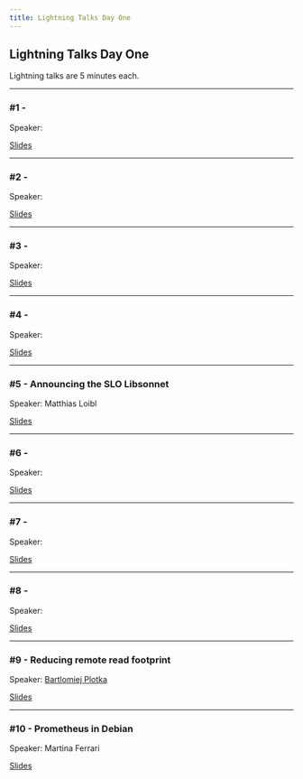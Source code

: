 ```yaml
---
title: Lightning Talks Day One
---
```


## Lightning Talks Day One

Lightning talks are 5 minutes each.

---

### #1 - 

Speaker: 

[Slides](/2019-munich/slides/)

---

### #2 - 

Speaker: 

[Slides](/2019-munich/slides/)

---

### #3 - 

Speaker: 

[Slides](/2019-munich/slides/)

---

### #4 - 

Speaker: 

[Slides](/2019-munich/slides/)

---

### #5 - Announcing the SLO Libsonnet

Speaker: Matthias Loibl

[Slides](/2019-munich/slides/lt1-05_slo-libsonnet.pdf)

---

### #6 - 

Speaker: 

[Slides](/2019-munich/slides/)

---

### #7 - 

Speaker: 

[Slides](/2019-munich/slides/)

---

### #8 - 

Speaker: 

[Slides](/2019-munich/slides/)

---

### #9 - Reducing remote read footprint

Speaker: [Bartlomiej Plotka](/2019-munich/speakers/bartlomiej-plotka/)

[Slides](/2019-munich/slides/lt1-09_reducing-remote-read-footprint.pdf)

---

### #10 - Prometheus in Debian

Speaker: Martina Ferrari

[Slides](/2019-munich/slides/lt1-10_prometheus-in-debian.pdf)

